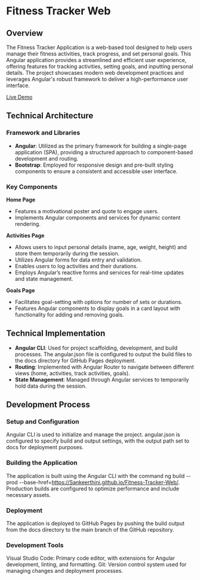 # Fitness Tracker Web

## Overview

The Fitness Tracker Application is a web-based tool designed to help users manage their fitness activities, track progress, and set personal goals. This Angular application provides a streamlined and efficient user experience, offering features for tracking activities, setting goals, and inputting personal details. The project showcases modern web development practices and leverages Angular's robust framework to deliver a high-performance user interface.

[Live Demo](https://sankeerthini.github.io/Fitness-Tracker-Web/)

## Technical Architecture

### Framework and Libraries
- **Angular**: Utilized as the primary framework for building a single-page application (SPA), providing a structured approach to component-based development and routing.
- **Bootstrap**: Employed for responsive design and pre-built styling components to ensure a consistent and accessible user interface.

### Key Components
**Home Page**

- Features a motivational poster and quote to engage users.
- Implements Angular components and services for dynamic content rendering.

**Activities Page**

- Allows users to input personal details (name, age, weight, height) and store them temporarily during the session.
- Utilizes Angular forms for data entry and validation.
- Enables users to log activities and their durations.
- Employs Angular’s reactive forms and services for real-time updates and state management.

**Goals Page**

- Facilitates goal-setting with options for number of sets or durations.
- Features Angular components to display goals in a card layout with functionality for adding and removing goals.

## Technical Implementation

- **Angular CLI**: Used for project scaffolding, development, and build processes. The angular.json file is configured to output the build files to the docs directory for GitHub Pages deployment.
- **Routing**: Implemented with Angular Router to navigate between different views (home, activities, track activities, goals).
- **State Management**: Managed through Angular services to temporarily hold data during the session.

## Development Process

### Setup and Configuration

Angular CLI is used to initialize and manage the project.
angular.json is configured to specify build and output settings, with the output path set to docs for deployment purposes.

### Building the Application

The application is built using the Angular CLI with the command ng build --prod --base-href=https://Sankeerthini.github.io/Fitness-Tracker-Web/.
Production builds are configured to optimize performance and include necessary assets.

### Deployment

The application is deployed to GitHub Pages by pushing the build output from the docs directory to the main branch of the GitHub repository.

### Development Tools
Visual Studio Code: Primary code editor, with extensions for Angular development, linting, and formatting.
Git: Version control system used for managing changes and deployment processes.

